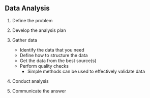 ## Data Analysis
1. Define the problem
2. Develop the analysis plan
3. Gather data
    - Identify the data that you need
    - Define how to structure the data
    - Get the data from the best source(s)
    - Perform quality checks
        - Simple methods can be used to effectively validate data
            
4. Conduct analysis
5. Communicate the answer
